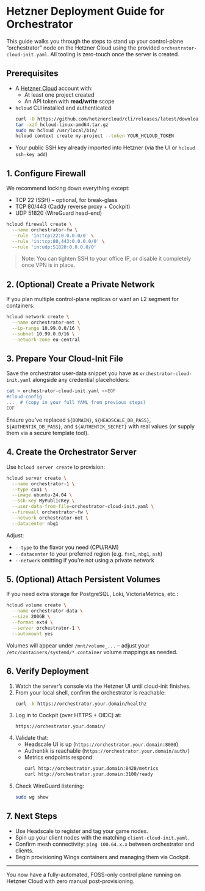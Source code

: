 # Hetzner Deployment Guide for Orchestrator

This guide walks you through the steps to stand up your control-plane “orchestrator” node on the Hetzner Cloud using the provided `orchestrator-cloud-init.yaml`. All tooling is zero-touch once the server is created.

## Prerequisites

- A [Hetzner Cloud](https://console.hetzner.cloud) account with:
  - At least one project created
  - An API token with **read/write** scope
- `hcloud` CLI installed and authenticated  
  ```bash
  curl -O https://github.com/hetznercloud/cli/releases/latest/download/hcloud-linux-amd64.tar.gz
  tar -xzf hcloud-linux-amd64.tar.gz
  sudo mv hcloud /usr/local/bin/
  hcloud context create my-project --token YOUR_HCLOUD_TOKEN
  ```
- Your public SSH key already imported into Hetzner (via the UI or `hcloud ssh-key add`)

## 1. Configure Firewall

We recommend locking down everything except:
- TCP 22 (SSH) – optional, for break-glass
- TCP 80/443 (Caddy reverse proxy + Cockpit)
- UDP 51820 (WireGuard head-end)

```bash
hcloud firewall create \
  --name orchestrator-fw \
  --rule 'in:tcp:22:0.0.0.0/0' \
  --rule 'in:tcp:80,443:0.0.0.0/0' \
  --rule 'in:udp:51820:0.0.0.0/0'
```

> Note: You can tighten SSH to your office IP, or disable it completely once VPN is in place.

## 2. (Optional) Create a Private Network

If you plan multiple control-plane replicas or want an L2 segment for containers:

```bash
hcloud network create \
  --name orchestrator-net \
  --ip-range 10.99.0.0/16 \
  --subnet 10.99.0.0/16 \
  --network-zone eu-central
```

## 3. Prepare Your Cloud-Init File

Save the orchestrator user-data snippet you have as `orchestrator-cloud-init.yaml` alongside any credential placeholders:

```bash
cat > orchestrator-cloud-init.yaml <<EOF
#cloud-config
...  # (copy in your full YAML from previous steps)
EOF
```

Ensure you’ve replaced `${DOMAIN}`, `${HEADSCALE_DB_PASS}`, `${AUTHENTIK_DB_PASS}`, and `${AUTHENTIK_SECRET}` with real values (or supply them via a secure template tool).

## 4. Create the Orchestrator Server

Use `hcloud server create` to provision:

```bash
hcloud server create \
  --name orchestrator-1 \
  --type cx41 \
  --image ubuntu-24.04 \
  --ssh-key MyPublicKey \
  --user-data-from-file=orchestrator-cloud-init.yaml \
  --firewall orchestrator-fw \
  --network orchestrator-net \
  --datacenter nbg1
```

Adjust:
- `--type` to the flavor you need (CPU/RAM)
- `--datacenter` to your preferred region (e.g. `fsn1`, `nbg1`, `ash`)
- `--network` omitting if you’re not using a private network

## 5. (Optional) Attach Persistent Volumes

If you need extra storage for PostgreSQL, Loki, VictoriaMetrics, etc.:

```bash
hcloud volume create \
  --name orchestrator-data \
  --size 200GB \
  --format ext4 \
  --server orchestrator-1 \
  --automount yes
```

Volumes will appear under `/mnt/volume_...` – adjust your `/etc/containers/systemd/*.container` volume mappings as needed.

## 6. Verify Deployment

1. Watch the server’s console via the Hetzner UI until cloud-init finishes.
2. From your local shell, confirm the orchestrator is reachable:
   ```bash
   curl -k https://orchestrator.your.domain/healthz
   ```
3. Log in to Cockpit (over HTTPS + OIDC) at:
   ```
   https://orchestrator.your.domain/
   ```
4. Validate that:
   - Headscale UI is up (`https://orchestrator.your.domain:8080`)
   - Authentik is reachable (`https://orchestrator.your.domain/auth/`)
   - Metrics endpoints respond:
     ```bash
     curl http://orchestrator.your.domain:8428/metrics
     curl http://orchestrator.your.domain:3100/ready
     ```
5. Check WireGuard listening:
   ```bash
   sudo wg show
   ```

## 7. Next Steps

- Use Headscale to register and tag your game nodes.
- Spin up your client nodes with the matching `client-cloud-init.yaml`.
- Confirm mesh connectivity: `ping 100.64.x.x` between orchestrator and clients.
- Begin provisioning Wings containers and managing them via Cockpit.

---

You now have a fully-automated, FOSS-only control plane running on Hetzner Cloud with zero manual post-provisioning.